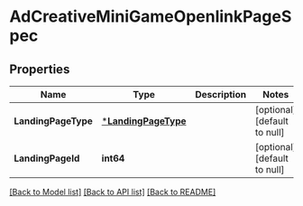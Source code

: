 # AdCreativeMiniGameOpenlinkPageSpec

## Properties
Name | Type | Description | Notes
------------ | ------------- | ------------- | -------------
**LandingPageType** | [***LandingPageType**](LandingPageType.md) |  | [optional] [default to null]
**LandingPageId** | **int64** |  | [optional] [default to null]

[[Back to Model list]](../README.md#documentation-for-models) [[Back to API list]](../README.md#documentation-for-api-endpoints) [[Back to README]](../README.md)


